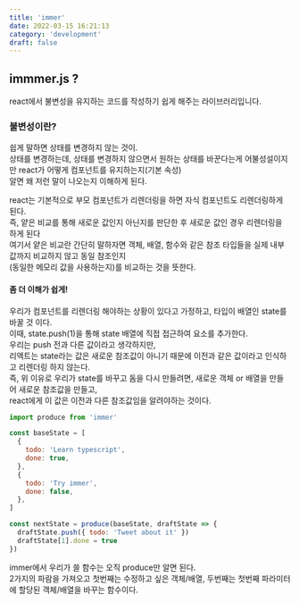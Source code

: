```yaml
---
title: 'immer'
date: 2022-03-15 16:21:13
category: 'development'
draft: false
---
```


## immmer.js ?

react에서 불변성을 유지하는 코드를 작성하기 쉽게 해주는 라이브러리입니다.<br />

### 불변성이란?

쉽게 말하면 상태를 변경하지 않는 것이.<br />
상태를 변경하는데, 상태를 변경하지 않으면서 원하는 상태를 바꾼다는게 어불성설이지만 react가 어떻게 컴포넌트를 유지하는지(기본 속성) <br />알면 왜 저런 말이 나오는지 이해하게 된다.

react는 기본적으로 부모 컴포넌트가 리렌더링을 하면 자식 컴포넌트도 리렌더링하게 된다.<br />
즉, 얕은 비교를 통해 새로운 값인지 아닌지를 판단한 후 새로운 값인 경우 리렌더링을 하게 된다<br />
여기서 얕은 비교란 간단히 말하자면 객체, 배열, 함수와 같은 참조 타입들을 실제 내부 값까지 비교하지 않고 동일 참조인지<br />
(동일한 메모리 값을 사용하는지)를 비교하는 것을 뜻한다.<br />

#### 좀 더 이해가 쉽게!

우리가 컴포넌트를 리렌더링 해야하는 상황이 있다고 가정하고, 타입이 배열인 state를 바꿀 것 이다.<br />
이때, state.push(1)을 통해 state 배열에 직접 접근하여 요소를 추가한다.<br />
우리는 push 전과 다른 값이라고 생각하지만, <br />
리엑트는 state라는 값은 새로운 참조값이 아니기 때문에 이전과 같은 값이라고 인식하고 리렌더링 하지 않는다.<br />
즉, 위 이유로 우리가 state를 바꾸고 돔을 다시 만들려면, 새로운 객체 or 배열을 만들어 새로운 참조값을 만들고, <br />
react에게 이 값은 이전과 다른 참조값임을 알려야하는 것이다.<br />

```javascript
import produce from 'immer'

const baseState = [
  {
    todo: 'Learn typescript',
    done: true,
  },
  {
    todo: 'Try immer',
    done: false,
  },
]

const nextState = produce(baseState, draftState => {
  draftState.push({ todo: 'Tweet about it' })
  draftState[1].done = true
})
```

immer에서 우리가 쓸 함수는 오직 produce만 알면 된다.<br />
2가지의 파람을 가져오고 첫번째는 수정하고 싶은 객체/배열, 두번째는 첫번째 파라미터에 할당된 객체/배열을 바꾸는 함수이다.<br />


